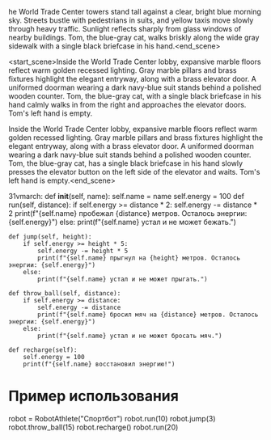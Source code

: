 he World Trade Center towers stand tall against a clear, bright blue morning sky. Streets bustle with pedestrians in suits, and yellow taxis move slowly through heavy traffic. Sunlight reflects sharply from glass windows of nearby buildings. Tom, the blue-gray cat, walks briskly along the wide gray sidewalk with a single black briefcase in his hand.<end_scene>

<start_scene>Inside the World Trade Center lobby, expansive marble floors reflect warm golden recessed lighting. Gray marble pillars and brass fixtures highlight the elegant entryway, along with a brass elevator door. A uniformed doorman wearing a dark navy-blue suit stands behind a polished wooden counter. Tom, the blue-gray cat, with a single black briefcase in his hand calmly walks in from the right and approaches the elevator doors. Tom's left hand is empty.

Inside the World Trade Center lobby, expansive marble floors reflect warm golden recessed lighting. Gray marble pillars and brass fixtures highlight the elegant entryway, along with a brass elevator door. A uniformed doorman wearing a dark navy-blue suit stands behind a polished wooden counter. Tom, the blue-gray cat, has a single black briefcase in his hand slowly presses the elevator button on the left side of the elevator and waits. Tom's left hand is empty.<end_scene>



31vmarch:
    def __init__(self, name):
        self.name = name
        self.energy = 100
    def run(self, distance):
        if self.energy >= distance * 2:
            self.energy -= distance * 2
            print(f"{self.name} пробежал {distance} метров. Осталось энергии: {self.energy}")
        else:
            print(f"{self.name} устал и не может бежать.")

    def jump(self, height):
        if self.energy >= height * 5:
            self.energy -= height * 5
            print(f"{self.name} прыгнул на {height} метров. Осталось энергии: {self.energy}")
        else:
            print(f"{self.name} устал и не может прыгать.")

    def throw_ball(self, distance):
        if self.energy >= distance:
            self.energy -= distance
            print(f"{self.name} бросил мяч на {distance} метров. Осталось энергии: {self.energy}")
        else:
            print(f"{self.name} устал и не может бросать мяч.")

    def recharge(self):
        self.energy = 100
        print(f"{self.name} восстановил энергию!")

# Пример использования
robot = RobotAthlete("Спортбот")
robot.run(10)
robot.jump(3)
robot.throw_ball(15)
robot.recharge()
robot.run(20)
